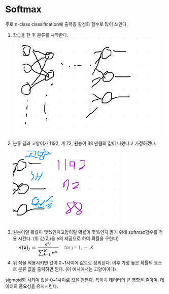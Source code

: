 # Softmax  
주로 n-class classification에 출력층 활성화 함수로 많이 쓰인다.

1. 학습을 한 후 분류를 시작한다.  
![](photo/16-1.png)  
2. 분류 결과 고양이가 1192, 개 72, 원숭이 88 만큼의 값이 나왔다고 가정하겠다.  
![](photo/16-2.png)  
3. 원숭이일 확률이 몇%인지고양이일 확률이 몇%인지 알기 위해 softmax함수를 적용 시킨다. (위 값(Zj)을 e의 제곱으로 하여 확률을 구한다)  
![](photo/16-3.png)  
4. 위 식을 적용시키면 값이 0~1사이에 값으로 정의된다. 이후 가장 높은 확률의 요소로 분류 값을 출력하면 된다. (이 예시에서는 고양이이다)

sigmoid화 시키며 값을 0~1사이로 값을 만든다. 특이치 데이터의 큰 영향을 줄이며, 데이터의 중요성을 유지시킨다.
